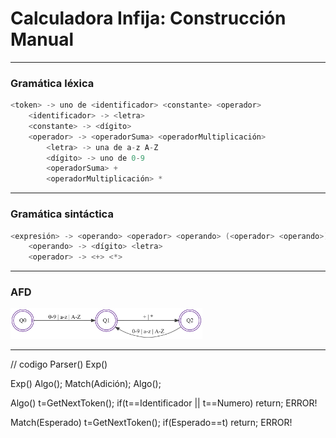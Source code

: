 # Calculadora Infija: Construcción Manual

---

### Gramática léxica

```c
<token> -> uno de <identificador> <constante> <operador>
    <identificador> -> <letra>
    <constante> -> <dígito>
    <operador> -> <operadorSuma> <operadorMultiplicación>
    	<letra> -> una de a-z A-Z
    	<dígito> -> uno de 0-9
    	<operadorSuma> +
    	<operadorMultiplicación> *
```

---

### Gramática sintáctica

```c
<expresión> -> <operando> <operador> <operando> (<operador> <operando>)*
    <operando> -> <dígito> <letra>
    <operador> -> <+> <*>
```

---

### AFD

<img src="/06-CalcInfManual/imgs/afd.png" alt="Autómata finito determinístico" style="zoom:30%;" />

---



// codigo 
Parser()
Exp()


Exp()
Algo();
Match(Adición);
Algo();

Algo()
t=GetNextToken();
if(t==Identificador || t==Numero)
return;
ERROR!

Match(Esperado)
t=GetNextToken();
if(Esperado==t)
return;
ERROR!